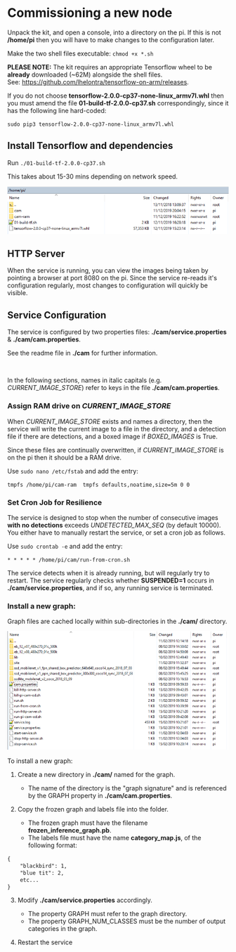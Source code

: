 # Commissioning a new node

Unpack the kit, and open a console, into a directory on the pi. 
If this is not **/home/pi** then you will have to make changes to the configuration later.

Make the two shell files executable: `chmod +x *.sh`

**PLEASE NOTE:**
The kit requires an appropriate Tensorflow wheel to be **already** downloaded (~62M) alongside the shell files.<br>
See: https://github.com/lhelontra/tensorflow-on-arm/releases.

If you do not choose **tensorflow-2.0.0-cp37-none-linux_armv7l.whl** then you must 
amend the file **01-build-tf-2.0.0-cp37.sh** correspondingly, since it has the following line hard-coded:

    sudo pip3 tensorflow-2.0.0-cp37-none-linux_armv7l.whl

    

## Install Tensorflow and dependencies

Run `./01-build-tf-2.0.0-cp37.sh`

This takes about 15-30 mins depending on network speed.


![after install](home-directory.png)


## HTTP Server 

When the service is running, you can view the images being taken by pointing a browser at port 8080 on the pi. 
Since the service re-reads it's configuration regularly, most changes to configuration will quickly be visible.


## Service Configuration

The service is configured by two properties files: **./cam/service.properties** & **./cam/cam.properties**. 

See the readme file in **./cam** for further information.

<br>

In the following sections, names in italic capitals (e.g. *CURRENT_IMAGE_STORE*) refer to keys in the file **./cam/cam.properties**.


### Assign RAM drive on *CURRENT_IMAGE_STORE*

When *CURRENT_IMAGE_STORE* exists and names a directory, 
then the service will write the current image to a file in the directory,
and a detection file if there are detections,
and a boxed image if *BOXED_IMAGES* is True.

Since these files are continually overwritten, if *CURRENT_IMAGE_STORE* is on the pi then it should be a RAM drive.

Use `sudo nano /etc/fstab` and add the entry:

    tmpfs /home/pi/cam-ram  tmpfs defaults,noatime,size=5m 0 0


### Set Cron Job for Resilience 

The service is designed to stop when the number of consecutive images **with no detections** exceeds *UNDETECTED_MAX_SEQ* (by default 10000).
You either have to manually restart the service, or set a cron job as follows.

Use `sudo crontab -e` and add the entry:

    * * * * * /home/pi/cam/run-from-cron.sh

The service detects when it is already running, but will regularly try to restart.
The service regularly checks whether **SUSPENDED=1** occurs in **./cam/service.properties**, and if so, any running service is terminated.



### Install a new graph:

Graph files are cached locally within sub-directories in the **./cam/** directory.

![after graph install](cam-directory.png)


To install a new graph:

1. Create a new directory in **./cam/** named for the graph.
    *  The name of the directory is the "graph signature" and is referenced by the GRAPH property in **./cam/cam.properties**.

2. Copy the frozen graph and labels file into the folder.
    *  The frozen graph must have the filename **frozen_inference_graph.pb**.
    *  The labels file must have the name **category_map.js**, of the following format:
```
{
    "blackbird": 1, 
    "blue tit": 2,
    etc...    
}
```

3. Modify **./cam/service.properties** accordingly.
    *  The property GRAPH must refer to the graph directory.
    *  The property GRAPH_NUM_CLASSES must be the number of output categories in the graph.

4. Restart the service
